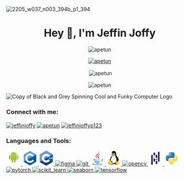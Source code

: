 ![2205_w037_n003_394b_p1_394](https://github.com/Apetun/Apetun/assets/114131523/06fd90ab-a085-44c8-85f3-d765cb46de4c)
<h1 align="center">Hey 👋, I'm Jeffin Joffy</h1>


<p align="center"> <img src="https://komarev.com/ghpvc/?username=apetun&label=Profile%20views&color=0e75b6&style=flat" alt="apetun" /> </p>

<p align="center"> <a href="https://github.com/ryo-ma/github-profile-trophy"><img src="https://github-profile-trophy.vercel.app/?username=apetun&theme=dracula&no-bg=true&title=Stars,Commit,PullRequest,Repositories,Issues,Followers" alt="apetun" /></a> </p>


<p align='center'>&nbsp;<img align="center" src="https://github-readme-stats.vercel.app/api?username=apetun&show_icons=true&locale=en&theme=dracula" alt="apetun" /></p>

<p align='center'><img align="center" src="https://github-readme-streak-stats.herokuapp.com/?user=apetun&&theme=dracula" alt="apetun" /></p>

![Copy of Black and Grey Spinning Cool and Funky Computer Logo](https://github.com/Apetun/Apetun/assets/114131523/e122dfb7-0c51-4f52-83f6-c83887883a4a)

<h3 align="left">Connect with me:</h3>
<p align="left">
<a href="https://linkedin.com/in/jeffinjoffy" target="blank"><img align="center" src="https://raw.githubusercontent.com/rahuldkjain/github-profile-readme-generator/master/src/images/icons/Social/linked-in-alt.svg" alt="jeffinjoffy" height="30" width="40" /></a>
<a href="https://www.codechef.com/users/apetun" target="blank"><img align="center" src="https://cdn.jsdelivr.net/npm/simple-icons@3.1.0/icons/codechef.svg" alt="apetun" height="30" width="40" /></a>
<a href="https://www.hackerrank.com/jeffinjoffyp123" target="blank"><img align="center" src="https://raw.githubusercontent.com/rahuldkjain/github-profile-readme-generator/master/src/images/icons/Social/hackerrank.svg" alt="jeffinjoffyp123" height="30" width="40" /></a>
</p>

<h3 align="left">Languages and Tools:</h3>
<p align="left"> <a href="https://developer.android.com" target="_blank" rel="noreferrer"> <img src="https://raw.githubusercontent.com/devicons/devicon/master/icons/android/android-original-wordmark.svg" alt="android" width="40" height="40"/> </a> <a href="https://www.cprogramming.com/" target="_blank" rel="noreferrer"> <img src="https://raw.githubusercontent.com/devicons/devicon/master/icons/c/c-original.svg" alt="c" width="40" height="40"/> </a> <a href="https://www.w3schools.com/cpp/" target="_blank" rel="noreferrer"> <img src="https://raw.githubusercontent.com/devicons/devicon/master/icons/cplusplus/cplusplus-original.svg" alt="cplusplus" width="40" height="40"/> </a> <a href="https://www.figma.com/" target="_blank" rel="noreferrer"> <img src="https://www.vectorlogo.zone/logos/figma/figma-icon.svg" alt="figma" width="40" height="40"/> </a> <a href="https://git-scm.com/" target="_blank" rel="noreferrer"> <img src="https://www.vectorlogo.zone/logos/git-scm/git-scm-icon.svg" alt="git" width="40" height="40"/> </a> <a href="https://www.java.com" target="_blank" rel="noreferrer"> <img src="https://raw.githubusercontent.com/devicons/devicon/master/icons/java/java-original.svg" alt="java" width="40" height="40"/> </a> <a href="https://www.linux.org/" target="_blank" rel="noreferrer"> <img src="https://raw.githubusercontent.com/devicons/devicon/master/icons/linux/linux-original.svg" alt="linux" width="40" height="40"/> </a> <a href="https://opencv.org/" target="_blank" rel="noreferrer"> <img src="https://www.vectorlogo.zone/logos/opencv/opencv-icon.svg" alt="opencv" width="40" height="40"/> </a> <a href="https://pandas.pydata.org/" target="_blank" rel="noreferrer"> <img src="https://raw.githubusercontent.com/devicons/devicon/2ae2a900d2f041da66e950e4d48052658d850630/icons/pandas/pandas-original.svg" alt="pandas" width="40" height="40"/> </a> <a href="https://www.python.org" target="_blank" rel="noreferrer"> <img src="https://raw.githubusercontent.com/devicons/devicon/master/icons/python/python-original.svg" alt="python" width="40" height="40"/> </a> <a href="https://pytorch.org/" target="_blank" rel="noreferrer"> <img src="https://www.vectorlogo.zone/logos/pytorch/pytorch-icon.svg" alt="pytorch" width="40" height="40"/> </a> <a href="https://scikit-learn.org/" target="_blank" rel="noreferrer"> <img src="https://upload.wikimedia.org/wikipedia/commons/0/05/Scikit_learn_logo_small.svg" alt="scikit_learn" width="40" height="40"/> </a> <a href="https://seaborn.pydata.org/" target="_blank" rel="noreferrer"> <img src="https://seaborn.pydata.org/_images/logo-mark-lightbg.svg" alt="seaborn" width="40" height="40"/> </a> <a href="https://www.tensorflow.org" target="_blank" rel="noreferrer"> <img src="https://www.vectorlogo.zone/logos/tensorflow/tensorflow-icon.svg" alt="tensorflow" width="40" height="40"/> </a> </p>
